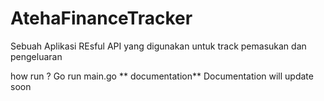 # AtehaFinanceTracker
Sebuah Aplikasi REsful API yang digunakan untuk track pemasukan dan pengeluaran

how run ?
Go run main.go
**
documentation**
Documentation will update soon
